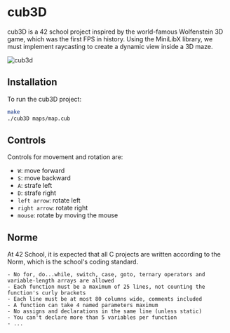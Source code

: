 # cub3D

cub3D is a 42 school project inspired by the world-famous Wolfenstein 3D game, which was the first FPS in history. Using the MiniLibX library, we must implement raycasting to create a dynamic view inside a 3D maze.

![cub3d](https://github.com/user-attachments/assets/6a3416dd-48f5-4a57-8e3e-11f787c6ef22)

## Installation

To run the cub3D project:

```bash
make
./cub3D maps/map.cub
```

## Controls

Controls for movement and rotation are:

- `W`: move forward
- `S`: move backward
- `A`: strafe left
- `D`: strafe right
- `left arrow`: rotate left
- `right arrow`: rotate right
- `mouse`: rotate by moving the mouse

## Norme

At 42 School, it is expected that all C projects are written according to the Norm, which is the school's coding standard.

```
- No for, do...while, switch, case, goto, ternary operators and variable-length arrays are allowed
- Each function must be a maximum of 25 lines, not counting the function's curly brackets
- Each line must be at most 80 columns wide, comments included
- A function can take 4 named parameters maximum
- No assigns and declarations in the same line (unless static)
- You can't declare more than 5 variables per function
- ...
```
